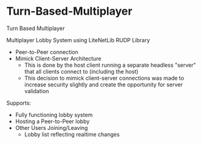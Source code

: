 # Turn-Based-Multiplayer
Turn Based Multiplayer

Multiplayer Lobby System using LiteNetLib RUDP Library
- Peer-to-Peer connection
- Mimick Client-Server Architecture
  - This is done by the host client running a separate headless "server" that all clients connect to (including the host)
  - This decision to mimick client-server connections was made to increase security slightly and create the opportunity for server validation

Supports:
- Fully functioning lobby system
- Hosting a Peer-to-Peer lobby
- Other Users Joining/Leaving
  - Lobby list reflecting realtime changes
